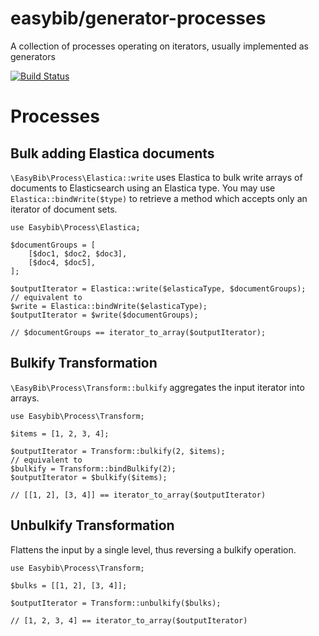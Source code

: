 # easybib/generator-processes

A collection of processes operating on iterators, usually implemented as generators

[![Build Status](https://travis-ci.org/easybiblabs/generator-processes.png?branch=master)](https://travis-ci.org/easybiblabs/generator-processes)

# Processes

## Bulk adding Elastica documents
`\EasyBib\Process\Elastica::write` uses Elastica to bulk write arrays of
documents to Elasticsearch using an Elastica type. You may use
`Elastica::bindWrite($type)` to retrieve a method which accepts only an
iterator of document sets.

    use Easybib\Process\Elastica;

    $documentGroups = [
        [$doc1, $doc2, $doc3],
        [$doc4, $doc5],
    ];

    $outputIterator = Elastica::write($elasticaType, $documentGroups);
    // equivalent to
    $write = Elastica::bindWrite($elasticaType);
    $outputIterator = $write($documentGroups);

    // $documentGroups == iterator_to_array($outputIterator);


## Bulkify Transformation
`\EasyBib\Process\Transform::bulkify` aggregates the input iterator into arrays.

    use Easybib\Process\Transform;

    $items = [1, 2, 3, 4];

    $outputIterator = Transform::bulkify(2, $items);
    // equivalent to
    $bulkify = Transform::bindBulkify(2);
    $outputIterator = $bulkify($items);

    // [[1, 2], [3, 4]] == iterator_to_array($outputIterator)
    

## Unbulkify Transformation
Flattens the input by a single level, thus reversing a bulkify operation.

    use Easybib\Process\Transform;

    $bulks = [[1, 2], [3, 4]];

    $outputIterator = Transform::unbulkify($bulks);

    // [1, 2, 3, 4] == iterator_to_array($outputIterator)
